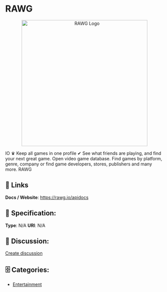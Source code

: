 # RAWG
<p align="center">
    <img width="400" src="https://raw.githubusercontent.com/apis-list/apis-list/main/apis/rawg/logo_256x256.png" alt="RAWG Logo"/>
</p>

IO ♛ Keep all games in one profile ✔ See what friends are playing, and find your next great game. Open video game database. Find games by platform, genre, company or find game developers, stores, publishers and many more.  RAWG

##  🔗 Links
**Docs / Website**: https://rawg.io/apidocs

## 🧬 Specification:
**Type**:  N/A 
**URI**:  N/A 

## 💬 Discussion:
[Create discussion](https://github.com/apis-list/apis-list/discussions/new)

## 🗄️ Categories:
- [Entertainment](https://github.com/apis-list/apis-list#entertainment)



